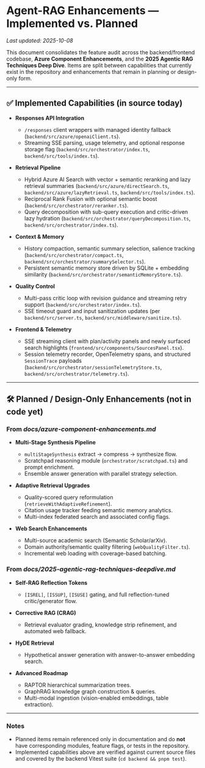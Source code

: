 # Agent-RAG Enhancements — Implemented vs. Planned

_Last updated: 2025-10-08_

This document consolidates the feature audit across the backend/frontend codebase, **Azure Component Enhancements**, and the **2025 Agentic RAG Techniques Deep Dive**. Items are split between capabilities that currently exist in the repository and enhancements that remain in planning or design-only form.

---

## ✅ Implemented Capabilities (in source today)

- **Responses API Integration**
  - `/responses` client wrappers with managed identity fallback (`backend/src/azure/openaiClient.ts`).
  - Streaming SSE parsing, usage telemetry, and optional response storage flag (`backend/src/orchestrator/index.ts`, `backend/src/tools/index.ts`).

- **Retrieval Pipeline**
  - Hybrid Azure AI Search with vector + semantic reranking and lazy retrieval summaries (`backend/src/azure/directSearch.ts`, `backend/src/azure/lazyRetrieval.ts`, `backend/src/tools/index.ts`).
  - Reciprocal Rank Fusion with optional semantic boost (`backend/src/orchestrator/reranker.ts`).
  - Query decomposition with sub-query execution and critic-driven lazy hydration (`backend/src/orchestrator/queryDecomposition.ts`, `backend/src/orchestrator/index.ts`).

- **Context & Memory**
  - History compaction, semantic summary selection, salience tracking (`backend/src/orchestrator/compact.ts`, `backend/src/orchestrator/summarySelector.ts`).
  - Persistent semantic memory store driven by SQLite + embedding similarity (`backend/src/orchestrator/semanticMemoryStore.ts`).

- **Quality Control**
  - Multi-pass critic loop with revision guidance and streaming retry support (`backend/src/orchestrator/index.ts`).
  - SSE timeout guard and input sanitization updates (per `backend/src/server.ts`, `backend/src/middleware/sanitize.ts`).

- **Frontend & Telemetry**
  - SSE streaming client with plan/activity panels and newly surfaced search highlights (`frontend/src/components/SourcesPanel.tsx`).
  - Session telemetry recorder, OpenTelemetry spans, and structured `SessionTrace` payloads (`backend/src/orchestrator/sessionTelemetryStore.ts`, `backend/src/orchestrator/telemetry.ts`).

---

## 🛠️ Planned / Design-Only Enhancements (not in code yet)

### From _docs/azure-component-enhancements.md_

- **Multi-Stage Synthesis Pipeline**
  - `multiStageSynthesis` extract → compress → synthesize flow.
  - Scratchpad reasoning module (`orchestrator/scratchpad.ts`) and prompt enrichment.
  - Ensemble answer generation with parallel strategy selection.

- **Adaptive Retrieval Upgrades**
  - Quality-scored query reformulation (`retrieveWithAdaptiveRefinement`).
  - Citation usage tracker feeding semantic memory analytics.
  - Multi-index federated search and associated config flags.

- **Web Search Enhancements**
  - Multi-source academic search (Semantic Scholar/arXiv).
  - Domain authority/semantic quality filtering (`webQualityFilter.ts`).
  - Incremental web loading with coverage-based batching.

### From _docs/2025-agentic-rag-techniques-deepdive.md_

- **Self-RAG Reflection Tokens**
  - `[ISREL]`, `[ISSUP]`, `[ISUSE]` gating, and full reflection-tuned critic/generator flow.

- **Corrective RAG (CRAG)**
  - Retrieval evaluator grading, knowledge strip refinement, and automated web fallback.

- **HyDE Retrieval**
  - Hypothetical answer generation with answer-to-answer embedding search.

- **Advanced Roadmap**
  - RAPTOR hierarchical summarization trees.
  - GraphRAG knowledge graph construction & queries.
  - Multi-modal ingestion (vision-enabled embeddings, table extraction).

---

### Notes

- Planned items remain referenced only in documentation and do **not** have corresponding modules, feature flags, or tests in the repository.
- Implemented capabilities above are verified against current source files and covered by the backend Vitest suite (`cd backend && pnpm test`).
